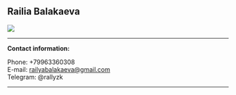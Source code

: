 ## Railia Balakaeva
![](https://i.postimg.cc/sgYWVXRM/photo-2022-09-07-11-38-24.jpg)
***
**Contact information:**

Phone: +79963360308\
E-mail: railyabalakaeva@gmail.com\
Telegram: @rallyzk
***

